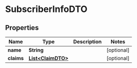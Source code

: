 

# SubscriberInfoDTO

## Properties

Name | Type | Description | Notes
------------ | ------------- | ------------- | -------------
**name** | **String** |  |  [optional]
**claims** | [**List&lt;ClaimDTO&gt;**](ClaimDTO.md) |  |  [optional]



